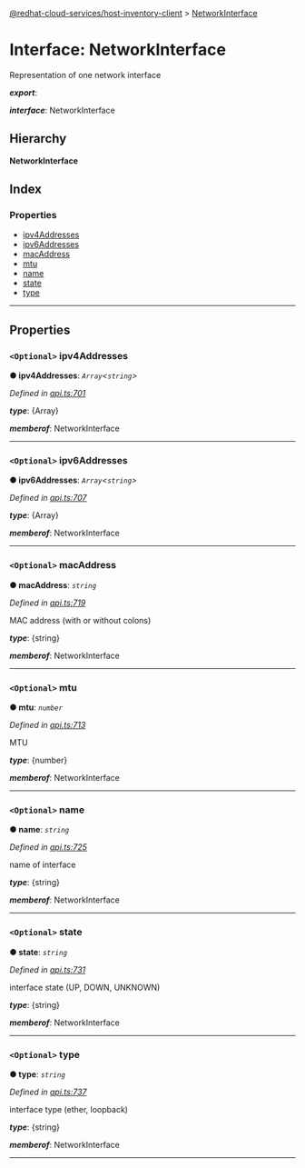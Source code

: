 [@redhat-cloud-services/host-inventory-client](../README.md) > [NetworkInterface](../interfaces/networkinterface.md)

# Interface: NetworkInterface

Representation of one network interface

*__export__*: 

*__interface__*: NetworkInterface

## Hierarchy

**NetworkInterface**

## Index

### Properties

* [ipv4Addresses](networkinterface.md#ipv4addresses)
* [ipv6Addresses](networkinterface.md#ipv6addresses)
* [macAddress](networkinterface.md#macaddress)
* [mtu](networkinterface.md#mtu)
* [name](networkinterface.md#name)
* [state](networkinterface.md#state)
* [type](networkinterface.md#type)

---

## Properties

<a id="ipv4addresses"></a>

### `<Optional>` ipv4Addresses

**● ipv4Addresses**: *`Array`<`string`>*

*Defined in [api.ts:701](https://github.com/RedHatInsights/javascript-clients/blob/master/packages/host-inventory/api.ts#L701)*

*__type__*: {Array}

*__memberof__*: NetworkInterface

___
<a id="ipv6addresses"></a>

### `<Optional>` ipv6Addresses

**● ipv6Addresses**: *`Array`<`string`>*

*Defined in [api.ts:707](https://github.com/RedHatInsights/javascript-clients/blob/master/packages/host-inventory/api.ts#L707)*

*__type__*: {Array}

*__memberof__*: NetworkInterface

___
<a id="macaddress"></a>

### `<Optional>` macAddress

**● macAddress**: *`string`*

*Defined in [api.ts:719](https://github.com/RedHatInsights/javascript-clients/blob/master/packages/host-inventory/api.ts#L719)*

MAC address (with or without colons)

*__type__*: {string}

*__memberof__*: NetworkInterface

___
<a id="mtu"></a>

### `<Optional>` mtu

**● mtu**: *`number`*

*Defined in [api.ts:713](https://github.com/RedHatInsights/javascript-clients/blob/master/packages/host-inventory/api.ts#L713)*

MTU

*__type__*: {number}

*__memberof__*: NetworkInterface

___
<a id="name"></a>

### `<Optional>` name

**● name**: *`string`*

*Defined in [api.ts:725](https://github.com/RedHatInsights/javascript-clients/blob/master/packages/host-inventory/api.ts#L725)*

name of interface

*__type__*: {string}

*__memberof__*: NetworkInterface

___
<a id="state"></a>

### `<Optional>` state

**● state**: *`string`*

*Defined in [api.ts:731](https://github.com/RedHatInsights/javascript-clients/blob/master/packages/host-inventory/api.ts#L731)*

interface state (UP, DOWN, UNKNOWN)

*__type__*: {string}

*__memberof__*: NetworkInterface

___
<a id="type"></a>

### `<Optional>` type

**● type**: *`string`*

*Defined in [api.ts:737](https://github.com/RedHatInsights/javascript-clients/blob/master/packages/host-inventory/api.ts#L737)*

interface type (ether, loopback)

*__type__*: {string}

*__memberof__*: NetworkInterface

___

